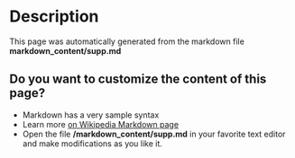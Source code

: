 # Description
This page was automatically generated from the markdown file **markdown_content/supp.md**

## Do you want to customize the content of this page?

* Markdown has a very sample syntax
* Learn more [on Wikipedia Markdown page]( http://en.wikipedia.org/wiki/Markdown) 
* Open the file **<POLYDB HOME>/markdown_content/supp.md** in your favorite text editor and make modifications as you like it.
